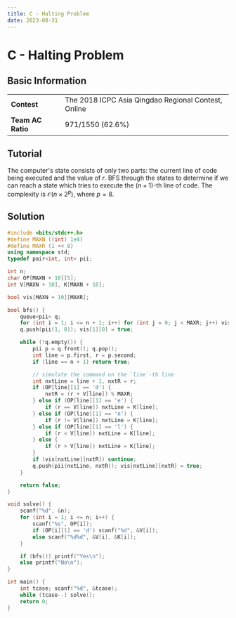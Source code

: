 ```yaml
---
title: C - Halting Problem
date: 2023-08-31
---
```


# C - Halting Problem

## Basic Information

<table>
<tr>
<td><b>Contest</b></td><td>The 2018 ICPC Asia Qingdao Regional Contest, Online</td>
</tr>
<tr>
<td><b>Team AC Ratio</b></td><td>971/1550 (62.6%)</td>
</tr>
</table>

## Tutorial

The computer's state consists of only two parts: the current line of code being executed and the value of $r$. BFS through the states to determine if we can reach a state which tries to execute the $(n + 1)$-th line of code. The complexity is $\mathcal{O}(n \times 2^p)$, where $p = 8$.

## Solution

```c++ linenums="1"
#include <bits/stdc++.h>
#define MAXN ((int) 1e4)
#define MAXR (1 << 8)
using namespace std;
typedef pair<int, int> pii;

int n;
char OP[MAXN + 10][5];
int V[MAXN + 10], K[MAXN + 10];

bool vis[MAXN + 10][MAXR];

bool bfs() {
    queue<pii> q;
    for (int i = 1; i <= n + 1; i++) for (int j = 0; j < MAXR; j++) vis[i][j] = false;
    q.push(pii(1, 0)); vis[1][0] = true;

    while (!q.empty()) {
        pii p = q.front(); q.pop();
        int line = p.first, r = p.second;
        if (line == n + 1) return true;

        // simulate the command on the `line`-th line
        int nxtLine = line + 1, nxtR = r;
        if (OP[line][1] == 'd') {
            nxtR = (r + V[line]) % MAXR;
        } else if (OP[line][1] == 'e') {
            if (r == V[line]) nxtLine = K[line];
        } else if (OP[line][1] == 'n') {
            if (r != V[line]) nxtLine = K[line];
        } else if (OP[line][1] == 'l') {
            if (r < V[line]) nxtLine = K[line];
        } else {
            if (r > V[line]) nxtLine = K[line];
        }
        if (vis[nxtLine][nxtR]) continue;
        q.push(pii(nxtLine, nxtR)); vis[nxtLine][nxtR] = true;
    }

    return false;
}

void solve() {
    scanf("%d", &n);
    for (int i = 1; i <= n; i++) {
        scanf("%s", OP[i]);
        if (OP[i][1] == 'd') scanf("%d", &V[i]);
        else scanf("%d%d", &V[i], &K[i]);
    }

    if (bfs()) printf("Yes\n");
    else printf("No\n");
}

int main() {
    int tcase; scanf("%d", &tcase);
    while (tcase--) solve();
    return 0;
}
```
